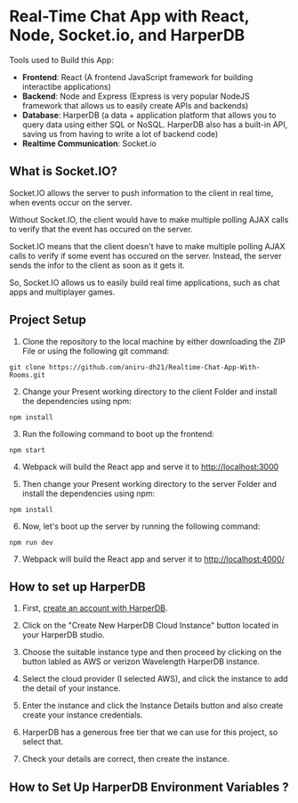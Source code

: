 # Real-Time Chat App with React, Node, Socket.io, and HarperDB

Tools used to Build this App:
- **Frontend**: React (A frontend JavaScript framework for building interactibe applications)
- **Backend**: Node and Express (Express is very popular NodeJS framework that allows us to easily create APIs and backends)
- **Database**: HarperDB (a data + application platform that allows you to query data using either SQL or NoSQL. HarperDB also has a built-in API, saving us from having to write a lot of backend code)
- **Realtime Communication**: Socket.io

## What is Socket.IO?

Socket.IO allows the server to push information to the client in real time, when events occur on the server.

Without Socket.IO, the client would have to make multiple polling AJAX calls to verify that the event has occured on the server.

Socket.IO means that the client doesn't have to make multiple polling AJAX calls to verify if some event has occured on the server. Instead, the server sends the infor to the client as soon as it gets it.

So, Socket.IO allows us to easily build real time applications, such as chat apps and multiplayer games.

## Project Setup

1. Clone the repository to the local machine by either downloading the ZIP File or using the following git command:
```
git clone https://github.com/aniru-dh21/Realtime-Chat-App-With-Rooms.git
```

2. Change your Present working directory to the client Folder and install the dependencies using npm:
```
npm install
```

3. Run the following command to boot up the frontend:
```
npm start
```

4. Webpack will build the React app and serve it to <ins>http://localhost:3000</ins>

5. Then change your Present working directory to the server Folder and install the dependencies using npm:
```
npm install
```

6. Now, let's boot up the server by running the following command:
```
npm run dev
```

7. Webpack will build the React app and server it to <ins>http://localhost:4000/</ins>

## How to set up HarperDB

1. First, <a href="https://studio.harperdb.io/">create an account with HarperDB</a>.

2. Click on the "Create New HarperDB Cloud Instance" button located in your HarperDB studio.

3. Choose the suitable instance type and then proceed by clicking on the button labled as AWS or verizon Wavelength HarperDB instance.

4. Select the cloud provider (I selected AWS), and click the instance to add the detail of your instance.

5. Enter the instance and click the Instance Details button and also create create your instance credentials.

6. HarperDB has a generous free tier that we can use for this project, so select that.

7. Check your details are correct, then create the instance.

## How to Set Up HarperDB Environment Variables ?
